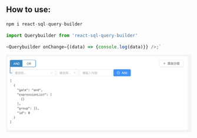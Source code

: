 ## How to use:

```js
npm i react-sql-query-builder
```

```js
import Querybuilder from 'react-sql-query-builder'
```

```js
<Querybuilder onChange={(data) => {console.log(data)}} />;`
```

<img src="assets/img/demo.png">
